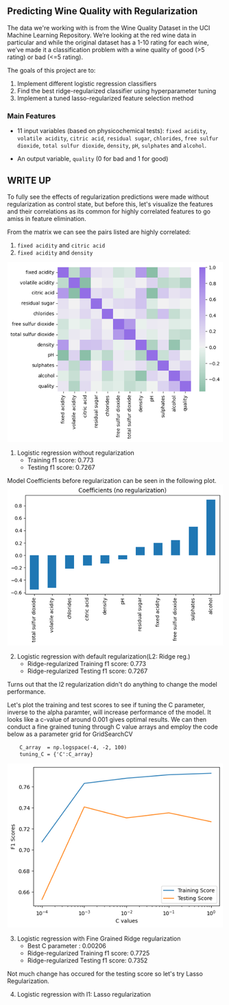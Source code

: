 ## Predicting Wine Quality with Regularization

The data we're working with is from the Wine Quality Dataset in the UCI Machine Learning Repository. We’re looking at the red wine data in particular and while the original dataset has a 1-10 rating for each wine, we’ve made it a classification problem with a wine quality of good (>5 rating) or bad (<=5 rating).

The goals of this project are to:

1. Implement different logistic regression classifiers
2. Find the best ridge-regularized classifier using hyperparameter tuning
3. Implement a tuned lasso-regularized feature selection method

### Main Features
- 11 input variables (based on physicochemical tests):
`fixed acidity`, `volatile acidity`, `citric acid`, `residual sugar`, `chlorides`, `free sulfur dioxide`, `total sulfur dioxide`, `density`, `pH`, `sulphates` and `alcohol`.

- An output variable, `quality` (0 for bad and 1 for good)

## WRITE UP
To fully see the effects of regularization predictions were made without regularization as control state, but before this, let's visualize the features and their correlations as its common for highly correlated features to go amiss in feature elimination. 

From the matrix we can see the pairs listed are highly correlated:
1. `fixed acidity` and `citric acid`
2. `fixed acidity` and `density`

![Correlation Matrix](image.png)


1. Logistic regression without regularization
    - Training f1 score: 0.773
    - Testing f1 score: 0.7267

Model Coefficients before regularization can be seen in the following plot.
![Coeff plot](image-1.png)

2. Logistic regression with default regularization(L2: Ridge reg.)
    - Ridge-regularized Training f1 score: 0.773
    - Ridge-regularized Testing f1 score: 0.7267

Turns out that the l2 regularization didn't do anything to change the model performance.

Let's plot the training and test scores to see if tuning the C parameter, inverse to the alpha paramter, will increase performance of the model. It looks like a c-value of around 0.001 gives optimal results. We can then conduct a fine grained tuning through C value arrays and employ the code below as a parameter grid for GridSearchCV

    
        C_array  = np.logspace(-4, -2, 100)
        tuning_C = {'C':C_array}
    

![train test c-plot](image-3.png)

3. Logistic regression with Fine Grained Ridge regularization
    - Best C parameter : 0.00206
    - Ridge-regularized Training f1 score: 0.7725
    - Ridge-regularized Testing f1 score: 0.7352

Not much change has occured for the testing score so let's try Lasso Regularization.

4. Logistic regression with l1: Lasso regularization
